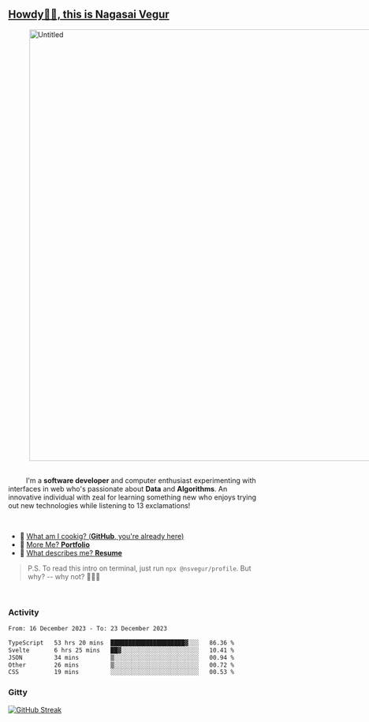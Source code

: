 
## [Howdy🖖🏻, this is Nagasai Vegur](https://nsvegur.me/)

<div style="
  display: flex;
  width: 100vw;
  justify-content: center;
  ">
  <img width="875" alt="Untitled" src="https://github.com/NSVEGUR/NSVEGUR/assets/83576465/f41a8098-aaa9-4353-8130-bd4076cb1d4a">
</div>

<br /> 
 
<p>
&emsp; &emsp; I'm a <b>software developer</b> and computer enthusiast experimenting with interfaces in web who's passionate about <b>Data</b> and <b>Algorithms</b>. An innovative individual with zeal for learning something new who enjoys trying out new technologies while listening to 13 exclamations!
</p>

<br /> 

- 🍔 [What am I cookig? (**GitHub**, you're already here)](https://github.com/NSVEGUR)
- 👻 [More Me? **Portfolio**](https://nsvegur.me/)
- 🔭 [What describes me? **Resume**](https://nsvegur.me/resume)

> P.S. To read this intro on terminal, just run `npx @nsvegur/profile`. But why? -- why not? 🤷🏻‍♂️

<br />

### Activity

<!--START_SECTION:waka-->

```txt
From: 16 December 2023 - To: 23 December 2023

TypeScript   53 hrs 20 mins  █████████████████████▓░░░   86.36 %
Svelte       6 hrs 25 mins   ██▓░░░░░░░░░░░░░░░░░░░░░░   10.41 %
JSON         34 mins         ▒░░░░░░░░░░░░░░░░░░░░░░░░   00.94 %
Other        26 mins         ▒░░░░░░░░░░░░░░░░░░░░░░░░   00.72 %
CSS          19 mins         ░░░░░░░░░░░░░░░░░░░░░░░░░   00.53 %
```

<!--END_SECTION:waka-->

### Gitty

[![GitHub Streak](http://github-profile-summary-cards.vercel.app/api/cards/profile-details?username=NSVEGUR&theme=github_dark)]('https://github.com/NSVEGUR')

